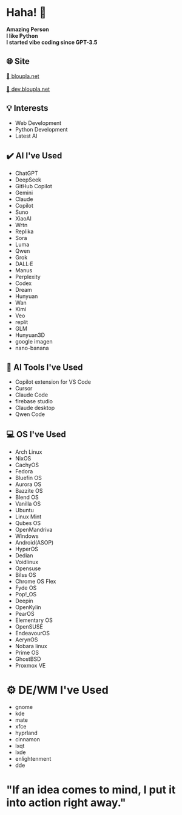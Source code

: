 # Haha! 👋
  
**Amazing Person**  
**I like Python**  
**I started vibe coding since GPT-3.5**

## 🌐 Site  
[🔗 bloupla.net](https://bloupla.net)<br>  
[🔗 dev.bloupla.net](https://dev.bloupla.net)

## 💡 Interests  
- Web Development  
- Python Development  
- Latest AI  

## ✔️ AI I've Used  
- ChatGPT  
- DeepSeek  
- GitHub Copilot  
- Gemini  
- Claude  
- Copilot  
- Suno  
- XiaoAI  
- Wrtn  
- Replika  
- Sora  
- Luma  
- Qwen  
- Grok  
- DALL·E  
- Manus  
- Perplexity  
- Codex  
- Dream  
- Hunyuan  
- Wan  
- Kimi  
- Veo
- replit
- GLM
- Hunyuan3D
- google imagen
- nano-banana

## 🧠 AI Tools I've Used  
- Copilot extension for VS Code
- Cursor
- Claude Code
- firebase studio
- Claude desktop
- Qwen Code

## 💻 OS I've Used  
- Arch Linux  
- NixOS  
- CachyOS  
- Fedora  
- Bluefin OS  
- Aurora OS  
- Bazzite OS  
- Blend OS  
- Vanilla OS  
- Ubuntu  
- Linux Mint  
- Qubes OS  
- OpenMandriva  
- Windows  
- Android(ASOP)
- HyperOS
- Dedian
- Voidlinux
- Opensuse
- Bilss OS
- Chrome OS Flex
- Fyde OS
- Pop!_OS
- Deepin
- OpenKylin
- PearOS
- Elementary OS
- OpenSUSE
- EndeavourOS
- AerynOS
- Nobara linux
- Prime OS
- GhostBSD
- Proxmox VE

# ⚙️ DE/WM I've Used
- gnome
- kde
- mate
- xfce
- hyprland
- cinnamon
- lxqt
- lxde
- enlightenment
- dde

# "If an idea comes to mind, I put it into action right away."
